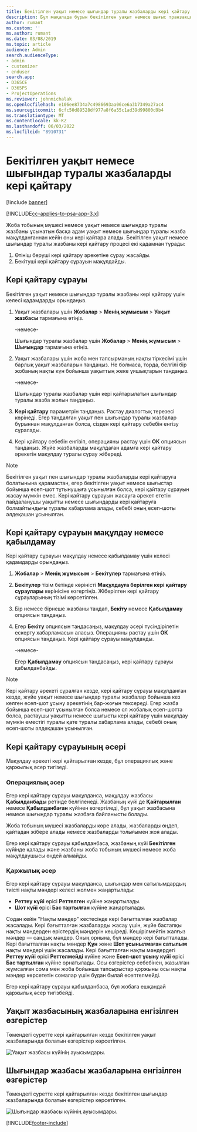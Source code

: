 ```yaml
---
title: Бекітілген уақыт немесе шығындар туралы жазбаларды кері қайтару
description: Бұл мақалада бұрын бекітілген уақыт немесе шығыс транзакциясын қайтарып алу жолы туралы ақпарат берілген.
author: rumant
ms.custom: ''
ms.author: rumant
ms.date: 03/08/2019
ms.topic: article
audience: Admin
search.audienceType:
- admin
- customizer
- enduser
search.app:
- D365CE
- D365PS
- ProjectOperations
ms.reviewer: johnmichalak
ms.openlocfilehash: e106ee8734a7c4986693aa06ce6a3b7349a27ac4
ms.sourcegitcommit: 6cfc50d89528df977a8f6a55c1ad39d99800d9b4
ms.translationtype: MT
ms.contentlocale: kk-KZ
ms.lasthandoff: 06/03/2022
ms.locfileid: "8910731"
---
```

# <a name="recall-approved-time-or-expense-entries"></a>Бекітілген уақыт немесе шығындар туралы жазбаларды кері қайтару

[!include [banner](../includes/psa-now-project-operations.md)]

[!INCLUDE[cc-applies-to-psa-app-3.x](../includes/cc-applies-to-psa-app-3x.md)]

Жоба тобының мүшесі немесе уақыт немесе шығындар туралы жазбаны ұсынатын басқа адам уақыт немесе шығындар туралы жазба мақұлданғаннан кейін оны кері қайтара алады. Бекітілген уақыт немесе шығындар туралы жазбаны кері қайтару процесі екі қадамнан тұрады:

1. Өтініш беруші кері қайтару әрекетіне сұрау жасайды.
2. Бекітуші кері қайтару сұрауын мақұлдайды.

## <a name="request-a-recall"></a>Кері қайтару сұрауы

Бекітілген уақыт немесе шығындар туралы жазбаны кері қайтару үшін келесі қадамдарды орындаңыз.

1. Уақыт жазбалары үшін **Жобалар** \> **Менің жұмысым** \> **Уақыт жазбасы** тармағына өтіңіз.

    -немесе-

    Шығындар туралы жазбалар үшін **Жобалар** \> **Менің жұмысым** \> **Шығындар** тармағына өтіңіз.

2. Уақыт жазбалары үшін жоба мен тапсырманың нақты тіркесімі үшін барлық уақыт жазбаларын таңдаңыз. Не болмаса, торда, белгілі бір жобаның нақты күн бойынша уақыттың жеке ұяшықтарын таңдаңыз.

    -немесе-

    Шығындар туралы жазбалар үшін кері қайтарылатын шығындар туралы жазба жолын таңдаңыз.

3. **Кері қайтару** параметрін таңдаңыз. Растау диалогтық терезесі көрінеді. Егер таңдалған уақыт пен шығындар туралы жазбалар бұрыннан мақұлданған болса, сізден кері қайтару себебін енгізу сұралады.
4. Кері қайтару себебін енгізіп, операцияны растау үшін **OK** опциясын таңдаңыз. Жүйе жазбаларды мақұлдаған адамға кері қайтару әрекетін мақұлдау туралы сұрау жібереді.

> [!NOTE]
> Бекітілген уақыт пен шығындар туралы жазбаларды кері қайтаруға болатынына қарамастан, егер бекітілген уақыт немесе шығыстар бойынша есеп-шот тұтынушыға ұсынылған болса, кері қайтару сұрауын жасау мүмкін емес. Кері қайтару сұрауын жасауға әрекет ететін пайдаланушы уақытты немесе шығындарды кері қайтаруға болмайтындығы туралы хабарлама алады, себебі оның есеп-шоты әлдеқашан ұсынылған.

## <a name="approve-or-reject-a-recall-request"></a>Кері қайтару сұрауын мақұлдау немесе қабылдамау

Кері қайтару сұрауын мақұлдау немесе қабылдамау үшін келесі қадамдарды орындаңыз.

1. **Жобалар** \> **Менің жұмысым** \> **Бекітулер** тармағына өтіңіз.
2. **Бекітулер** тізім бетінде көріністі **Мақұлдауға берілген кері қайтару сұраулары** көрінісіне өзгертіңіз. Жіберілген кері қайтару сұрауларының тізімі көрсетілген.
3. Бір немесе бірнеше жазбаны таңдап, **Бекіту** немесе **Қабылдамау** опциясын таңдаңыз.
4. Егер **Бекіту** опциясын таңдасаңыз, мақұлдау әсері түсіндірілетін ескерту хабарламасын аласыз. Операцияны растау үшін **OK** опциясын таңдаңыз. Кері қайтару сұрауы мақұлданды.

    -немесе-

    Егер **Қабылдамау** опциясын таңдасаңыз, кері қайтару сұрауы қабылданбайды.

> [!NOTE]
> Кері қайтару әрекеті сұралған кезде, кері қайтару сұрауы мақұлданған кезде, жүйе уақыт немесе шығындар туралы жазбалар бойынша кез келген есеп-шот ұсыну әрекетінің бар-жоғын тексереді. Егер жазба бойынша есеп-шот ұсынылған болса немесе ол жобалық есеп-шотта болса, растаушы уақытты немесе шығысты кері қайтару үшін мақұлдау мүмкін еместігі туралы қате туралы хабарлама алады, себебі оның есеп-шоты әлдеқашан ұсынылған.

## <a name="impact-of-a-recall-request"></a>Кері қайтару сұрауының әсері

Мақұлдау әрекеті кері қайтарылған кезде, бұл операциялық және қаржылық әсер тигізеді.

### <a name="operational-impact"></a>Операциялық әсер

Егер кері қайтару сұрауы мақұлданса, мақұлдау жазбасы **Қабылданбады** ретінде белгіленеді. Жазбаның күйі де **Қайтарылған** немесе **Қабылданбаған** күйінен өзгертіледі, бұл уақыт жазбасына немесе шығындар туралы жазбаға байланысты болады.

Жоба тобының мүшесі жазбаларды көре алады, жазбаларды өңдеп, қайтадан жібере алады немесе жазбаларды толығымен жоя алады.

Егер кері қайтару сұрауы қабылданбаса, жазбаның күйі **Бекітілген** күйінде қалады және жазбаны жоба тобының мүшесі немесе жоба мақұлдаушысы өңдей алмайды.

### <a name="financial-impact"></a>Қаржылық әсер

Егер кері қайтару сұрауы мақұлданса, шығындар мен сатылымдардың тиісті нақты мәндері келесі жолмен жаңартылады:

- **Реттеу күйі** өрісі **Реттелген** күйіне жаңартылады.
- **Шот күйі** өрісі **Бас тартылған** күйіне жаңартылады.

Содан кейін "Нақты мәндер" кестесінде кері бағытталған жазбалар жасалады. Кері бағытталған жазбаларды жасау үшін, жүйе бастапқы нақты мәндерден өрістердің мәндерін көшіреді. Көшірілмейтін жалғыз мәндер — сандық мәндер. Оның орнына, бұл мәндер кері бағытталады. Кері бағытталған нақты мәндер **Құн** және **Шот ұсынылмаған сатылым** нақты мәндері үшін жасалады. Кері бағытталған нақты мәндердегі **Реттеу күйі** өрісі **Реттелмейді** күйіне және **Есеп-шот ұсыну күйі** өрісі **Бас тартылған** күйіне орнатылады. Осы өзгерістер себебінен, жазылған жұмсалған сома мен жоба бойынша тапсырыстар қоржыны осы нақты мәндер көрсететін сомалар үшін бұдан былай есептелмейді.

Егер кері қайтару сұрауы қабылданбаса, бұл жобаға ешқандай қаржылық әсер тигізбейді.

## <a name="changes-to-time-entry-records"></a>Уақыт жазбасының жазбаларына енгізілген өзгерістер

Төмендегі суретте кері қайтарылған кезде бекітілген уақыт жазбаларында болатын өзгерістер көрсетілген.

![Уақыт жазбасы күйінің ауысымдары.](media/TimeEntryStateTransitions.png)

## <a name="changes-to-expense-entry-records"></a>Шығындар жазбасы жазбаларына енгізілген өзгерістер

Төмендегі суретте кері қайтарылған кезде бекітілген шығындар жазбаларында болатын өзгерістер көрсетілген.

![Шығындар жазбасы күйінің ауысымдары.](media/ExpenseEntryStateTransitions.png)


[!INCLUDE[footer-include](../includes/footer-banner.md)]
